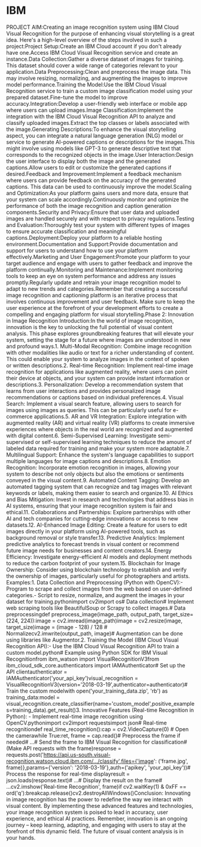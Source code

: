 # IBM
PROJECT AIM:Creating an image recognition system using IBM Cloud Visual Recognition for the purpose of enhancing visual storytelling is a great idea. Here's a high-level overview of the steps involved in such a project:Project Setup:Create an IBM Cloud account if you don't already have one.Access IBM Cloud Visual Recognition service and create an instance.Data Collection:Gather a diverse dataset of images for training. This dataset should cover a wide range of categories relevant to your application.Data Preprocessing:Clean and preprocess the image data. This may involve resizing, normalizing, and augmenting the images to improve model performance.Training the Model:Use the IBM Cloud Visual Recognition service to train a custom image classification model using your prepared dataset.Fine-tune the model to improve accuracy.Integration:Develop a user-friendly web interface or mobile app where users can upload images.Image Classification:Implement the integration with the IBM Cloud Visual Recognition API to analyze and classify uploaded images.Extract the top classes or labels associated with the image.Generating Descriptions:To enhance the visual storytelling aspect, you can integrate a natural language generation (NLG) model or service to generate AI-powered captions or descriptions for the images.This might involve using models like GPT-3 to generate descriptive text that corresponds to the recognized objects in the image.User Interaction:Design the user interface to display both the image and the generated captions.Allow users to edit or customize the generated captions if desired.Feedback and Improvement:Implement a feedback mechanism where users can provide feedback on the accuracy of the generated captions. This data can be used to continuously improve the model.Scaling and Optimization:As your platform gains users and more data, ensure that your system can scale accordingly.Continuously monitor and optimize the performance of both the image recognition and caption generation components.Security and Privacy:Ensure that user data and uploaded images are handled securely and with respect to privacy regulations.Testing and Evaluation:Thoroughly test your system with different types of images to ensure accurate classification and meaningful captions.Deployment:Deploy your platform to a reliable hosting environment.Documentation and Support:Provide documentation and support for users to understand how to use your platform effectively.Marketing and User Engagement:Promote your platform to your target audience and engage with users to gather feedback and improve the platform continually.Monitoring and Maintenance:Implement monitoring tools to keep an eye on system performance and address any issues promptly.Regularly update and retrain your image recognition model to adapt to new trends and categories.Remember that creating a successful image recognition and captioning platform is an iterative process that involves continuous improvement and user feedback. Make sure to keep the user experience at the forefront of your development efforts to create a compelling and engaging platform for visual storytelling.Phase 2: Innovation in Image Recognition  Introduction:In the world of image recognition, innovation is the key to unlocking the full potential of visual content analysis. This phase explores groundbreaking features that will elevate your system, setting the stage for a future where images are understood in new and profound ways.1. Multi-Modal Recognition: Combine image recognition with other modalities like audio or text for a richer understanding of content. This could enable your system to analyze images in the context of spoken or written descriptions.2. Real-time Recognition: Implement real-time image recognition for applications like augmented reality, where users can point their device at objects, and your system can provide instant information or descriptions.3. Personalization: Develop a recommendation system that learns from user interactions and provides personalized image recommendations or captions based on individual preferences.4. Visual Search: Implement a visual search feature, allowing users to search for images using images as queries. This can be particularly useful for e-commerce applications.5. AR and VR Integration: Explore integration with augmented reality (AR) and virtual reality (VR) platforms to create immersive experiences where objects in the real world are recognized and augmented with digital content.6. Semi-Supervised Learning: Investigate semi-supervised or self-supervised learning techniques to reduce the amount of labeled data required for training and make your system more adaptable.7. Multilingual Support: Enhance the system's language capabilities to support multiple languages for image captions and descriptions.8. Emotion Recognition: Incorporate emotion recognition in images, allowing your system to describe not only objects but also the emotions or sentiments conveyed in the visual content.9. Automated Content Tagging: Develop an automated tagging system that can recognize and tag images with relevant keywords or labels, making them easier to search and organize.10. AI Ethics and Bias Mitigation: Invest in research and technologies that address bias in AI systems, ensuring that your image recognition system is fair and ethical.11. Collaborations and Partnerships: Explore partnerships with other AI and tech companies for cutting-edge innovations or access to new datasets.12. AI-Enhanced Image Editing: Create a feature for users to edit images directly in your platform using AI-powered tools, such as background removal or style transfer.13. Predictive Analytics: Implement predictive analytics to forecast trends in visual content or recommend future image needs for businesses and content creators.14. Energy Efficiency: Investigate energy-efficient AI models and deployment methods to reduce the carbon footprint of your system.15. Blockchain for Image Ownership: Consider using blockchain technology to establish and verify the ownership of images, particularly useful for photographers and artists. Examples:1. Data Collection and Preprocessing (Python with OpenCV):- Program to scrape and collect images from the web based on user-defined categories.- Script to resize, normalize, and augment the images in your dataset for training.pythonimport cv2import os# Data collection# Implement web scraping tools like BeautifulSoup or Scrapy to collect images.# Data preprocessingdef preprocess_image(image_path, output_path, target_size=(224, 224)):image = cv2.imread(image_path)image = cv2.resize(image, target_size)image = (image - 128) / 128 # Normalizecv2.imwrite(output_path, image)# Augmentation can be done using libraries like Augmentor.2. Training the Model (IBM Cloud Visual Recognition API):- Use the IBM Cloud Visual Recognition API to train a custom model.python# Example using Python SDK for IBM Visual Recognitionfrom ibm_watson import VisualRecognitionV3from ibm_cloud_sdk_core.authenticators import IAMAuthenticator# Set up the API clientauthenticator = IAMAuthenticator('your_api_key')visual_recognition = VisualRecognitionV3(version='2018-03-19',authenticator=authenticator)# Train the custom modelwith open('your_training_data.zip', 'rb') as training_data:model = visual_recognition.create_classifier(name='custom_model',positive_examples=training_data).get_result()3. Innovative Features (Real-time Recognition in Python):  - Implement real-time image recognition using OpenCV.pythonimport cv2import requestsimport json# Real-time recognitiondef real_time_recognition():cap = cv2.VideoCapture(0) # Open the camerawhile True:ret, frame = cap.read()# Preprocess the frame if needed# ...# Send the frame to IBM Visual Recognition for classification# (Make API requests with the frame)response = requests.post('https://api.us-south.visual-recognition.watson.cloud.ibm.com/.../classify',files={'image': ('frame.jpg', frame)},params={'version': '2018-03-19'},auth=('apikey', 'your_api_key'))# Process the response for real-time displayresult = json.loads(response.text)# ...# Display the result on the frame# ...cv2.imshow('Real-time Recognition', frame)if cv2.waitKey(1) & 0xFF == ord('q'):breakcap.release()cv2.destroyAllWindows()Conclusion:  Innovating in image recognition has the power to redefine the way we interact with visual content. By implementing these advanced features and technologies, your image recognition system is poised to lead in accuracy, user experience, and ethical AI practices. Remember, innovation is an ongoing journey – keep learning, adapting, and engaging with users to stay at the forefront of this dynamic field. The future of visual content analysis is in your hands.
